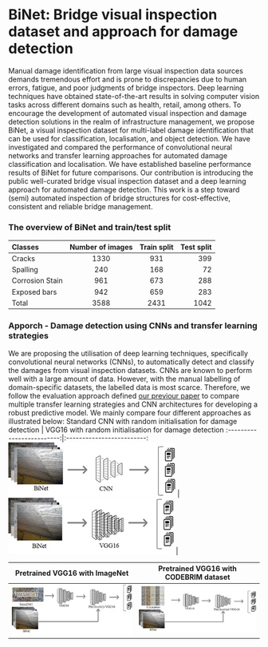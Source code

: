 # BiNet: Bridge visual inspection dataset and approach for damage detection
Manual damage identification from large visual inspection data sources demands tremendous effort and is prone to discrepancies due to human errors, fatigue, and poor judgments of bridge inspectors. Deep learning techniques have obtained state-of-the-art results in solving computer vision tasks across different domains such as health, retail, among others. To encourage the development of automated visual inspection and damage detection solutions in the realm of infrastructure management, we propose BiNet, a visual inspection dataset for multi-label damage identification that can be used for classification, localisation, and object detection. We have investigated and compared the performance of convolutional neural networks and transfer learning approaches for automated damage classification and localisation. We have established baseline performance results of BiNet for future comparisons. Our contribution is introducing the public well-curated bridge visual inspection dataset and a deep learning approach for automated damage detection. This work is a step toward (semi) automated inspection of bridge structures for cost-effective, consistent and reliable bridge management.


### The overview of BiNet and train/test split 

| Classes | Number of images | Train split  | Test split |
| :---         |     :---:      |          :---: |   ---:|
| Cracks   | 1330     | 931     | 399 |
| Spalling     | 240       | 168      | 72 |
| Corrosion Stain | 961  | 673   | 288  | 
| Exposed bars | 942     | 659 | 283  |
| Total | 3588 | 2431 | 1042 | 



### Apporch - Damage detection using CNNs and transfer learning strategies 
We are proposing the utilisation of deep learning techniques, specifically convolutional neural networks (CNNs), to automatically detect and classify the damages from visual inspection datasets. CNNs are known to perform well with a large amount of data. However, with the manual labelling of domain-specific datasets, the labelled data is most scarce. Therefore, we follow the evaluation approach defined [our previour paper](https://link.springer.com/article/10.1007/s00521-021-06279-x) to compare multiple transfer learning strategies and CNN architectures for developing a robust predictive model. We mainly compare four different approaches as illustrated below:
Standard CNN with random initialisation for damage detection            |  VGG16 with random initialisation for damage detection
:-------------------------:|:-------------------------:
![](https://github.com/Zaharah/BiNet-bridge-visual-inspection-dataset/blob/main/ri.png)  |  ![](https://github.com/Zaharah/BiNet-bridge-visual-inspection-dataset/blob/main/ri_vgg.png) |

Pretrained VGG16 with ImageNet           |  Pretrained VGG16 with CODEBRIM dataset |
:-------------------------:|:-------------------------:
![](https://github.com/Zaharah/BiNet-bridge-visual-inspection-dataset/blob/main/imagenet_vgg.png)   |  ![](https://github.com/Zaharah/BiNet-bridge-visual-inspection-dataset/blob/main/codebrim_vgg.png) 
